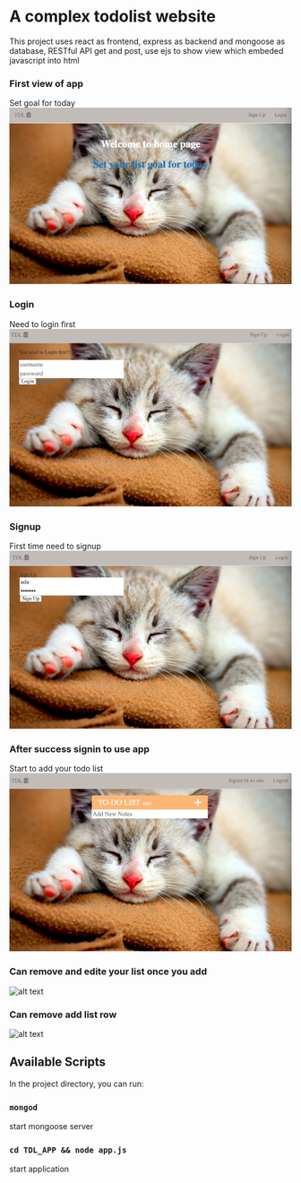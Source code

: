 # A complex todolist website
This project uses react as frontend, express as backend and mongoose as database, RESTful API get and post, use ejs to show view which embeded javascript into html

### First view of app
Set goal for today
![alt text](TDL_APP/public/demo/home.jpeg)

### Login
Need to login first
![alt text](TDL_APP/public/demo/login.jpeg)

### Signup 
First time need to signup
![alt text](TDL_APP/public/demo/signup.jpeg)

### After success signin to use app
Start to add your todo list
![alt text](TDL_APP/public/demo/notepage.jpeg)

### Can remove and edite your list once you add
![alt text](TDL_APP/public/demo/remove.jpeg)

### Can remove add list row
![alt text](TDL_APP/public/demo/unhide.jpeg)


## Available Scripts
In the project directory, you can run:

### `mongod`
start mongoose server

### `cd TDL_APP && node app.js`
start application